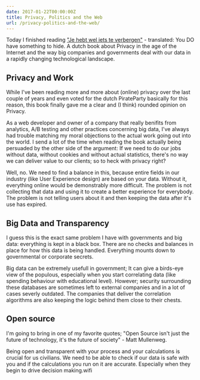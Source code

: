 ```yaml
---
date: 2017-01-22T00:00:00Z
title: Privacy, Politics and the Web
url: /privacy-politics-and-the-web/
---
```


Today I finished reading ["Je hebt wel iets te verbergen"](https://decorrespondent.nl) - translated: You DO have something to hide. A dutch book about Privacy in the age of the Internet and the way big companies and governments deal with our data in a rapidly changing technological landscape.

## Privacy and Work
While I've been reading more and more about (online) privacy over the last couple of years and even voted for the dutch PirateParty basically for this reason, this book finally gave me a clear and (I think) rounded opinion on Privacy. 

As a web developer and owner of a company that really benifits from analytics, A/B testing and other practices concerning big data, I've always had trouble matching my moral objections to the actual work going out into the world. I send a lot of the time when reading the book actually being persuaded by the other side of the argument: If we need to do our jobs without data, without cookies and without actual statistics, there's no way we can deliver value to our clients; so to heck with privacy right? 

Well, no. We need to find a balance in this, because entire fields in our industry (like User Experience design) are based on your data. Without it, everything online would be demonstrably more difficult. The problem is not collecting that data and using it to create a better experience for everybody. The problem is not telling users about it and then keeping the data after it's use has expired. 

## Big Data and Transparency
I guess this is the exact same problem I have with governments and big data: everything is kept in a black box. There are no checks and balances in place for how this data is being handled. Everything mounts down to governmental or corporate secrets. 

Big data can be extremely usefull in government; It can give a birds-eye view of the populous, especially when you start correlating data (like spending behaviour with educational level). However; security surrounding these databases are sometimes left to external companies and in a lot of cases severly outdated. The companies that deliver the correlation algorithms are also keeping the logic behind them close to their chests.

## Open source
I'm going to bring in one of my favorite quotes; "Open Source isn't just the future of technology, it's the future of society" - Matt Mullenweg.

Being open and transparent with your process and your calculations is crucial for us civilians. We need to be able to check if our data is safe with you and if the calculations you run on it are accurate. Especially when they begin to drive decision making.wifi